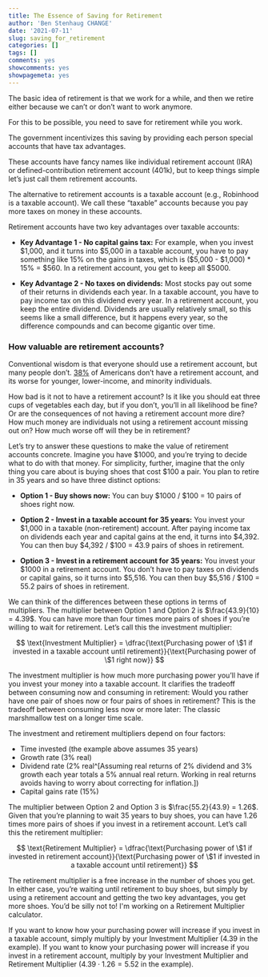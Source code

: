 ```yaml
---
title: The Essence of Saving for Retirement
author: 'Ben Stenhaug CHANGE'
date: '2021-07-11'
slug: saving_for_retirement
categories: []
tags: []
comments: yes
showcomments: yes
showpagemeta: yes
---
```


The basic idea of retirement is that we work for a while, and then we retire either because we can’t or don’t want to work anymore. 

For this to be possible, you need to save for retirement while you work.

The government incentivizes this saving by providing each person special accounts that have tax advantages.

These accounts have fancy names like individual retirement account (IRA) or defined-contribution retirement account (401k), but to keep things simple let’s just call them retirement accounts. 

The alternative to retirement accounts is a taxable account (e.g., Robinhood is a taxable account). We call these “taxable” accounts because you pay more taxes on money in these accounts.

Retirement accounts have two key advantages over taxable accounts:

- **Key Advantage 1 - No capital gains tax:** For example, when you invest \$1,000, and it turns into \$5,000 in a taxable account, you have to pay something like 15% on the gains in taxes, which is (\$5,000 - \$1,000) * 15% = \$560. In a retirement account, you get to keep all \$5000.

- **Key Advantage 2 - No taxes on dividends:** Most stocks pay out some of their returns in dividends each year. In a taxable account, you have to pay income tax on this dividend every year. In a retirement account, you keep the entire dividend. Dividends are usually relatively small, so this seems like a small difference, but it happens every year, so the difference compounds and can become gigantic over time.

### How valuable are retirement accounts?

Conventional wisdom is that everyone should use a retirement account, but many people don’t. [38%](https://www.sec.gov/spotlight/fixed-income-advisory-committee/finra-investor-education-foundation-investor-households-fimsa-040918.pdf) of Americans don’t have a retirement account, and its worse for younger, lower-income, and minority individuals. 

How bad is it not to have a retirement account? Is it like you should eat three cups of vegetables each day, but if you don’t, you’ll in all likelihood be fine? Or are the consequences of not having a retirement account more dire? How much money are individuals not using a retirement account missing out on? How much worse off will they be in retirement?

Let’s try to answer these questions to make the value of retirement accounts concrete. Imagine you have \$1000, and you’re trying to decide what to do with that money. For simplicity, further, imagine that the only thing you care about is buying shoes that cost \$100 a pair. You plan to retire in 35 years and so have three distinct options:

- **Option 1 - Buy shows now:** You can buy \$1000 / \$100 = 10 pairs of shoes right now.

- **Option 2 - Invest in a taxable account for 35 years:** You invest your \$1,000 in a taxable (non-retirement) account. After paying income tax on dividends each year and capital gains at the end, it turns into \$4,392. You can then buy \$4,392 / \$100 = 43.9 pairs of shoes in retirement. 

- **Option 3 -  Invest in a retirement account for 35 years:** You invest your \$1000 in a retirement account. You don’t have to pay taxes on dividends or capital gains, so it turns into \$5,516. You can then buy \$5,516 / \$100 = 55.2 pairs of shoes in retirement.

We can think of the differences between these options in terms of multipliers. The multiplier between Option 1 and Option 2 is $\frac{43.9}{10} = 4.39$. You can have more than four times more pairs of shoes if you’re willing to wait for retirement. Let’s call this the investment multiplier:

$$
\text{Investment Multiplier} = \dfrac{\text{Purchasing power of \$1 if invested in a taxable account until retirement}}{\text{Purchasing power of \$1 right now}}
$$

The investment multiplier is how much more purchasing power you’ll have if you invest your money into a taxable account. It clarifies the tradeoff between consuming now and consuming in retirement: Would you rather have one pair of shoes now or four pairs of shoes in retirement? This is the tradeoff between consuming less now or more later: The classic marshmallow test on a longer time scale.

The investment and retirement multipliers depend on four factors:

- Time invested (the example above assumes 35 years)
- Growth rate (3% real)
- Dividend rate (2% real^[Assuming real returns of 2% dividend and 3% growth each year totals a 5% annual real return. Working in real returns avoids having to worry about correcting for inflation.])
- Capital gains rate (15%)

The multiplier between Option 2 and Option 3 is $\frac{55.2}{43.9} = 1.26$. Given that you’re planning to wait 35 years to buy shoes, you can have 1.26 times more pairs of shoes if you invest in a retirement account. Let’s call this the retirement multiplier:

$$
\text{Retirement Multiplier} = \dfrac{\text{Purchasing power of \$1 if invested in retirement account}}{\text{Purchasing power of \$1 if invested in a taxable account until retirement}}
$$

The retirement multiplier is a free increase in the number of shoes you get. In either case, you’re waiting until retirement to buy shoes, but simply by using a retirement account and getting the two key advantages, you get more shoes. You’d be silly not to! I'm working on a Retirement Multiplier calculator.

If you want to know how your purchasing power will increase if you invest in a taxable account, simply multiply by your Investment Multiplier (4.39 in the example). If you want to know your purchasing power will increase if you invest in a retirement account, multiply by your Investment Multiplier and Retirement Multiplier ($4.39 \cdot 1.26 = 5.52$ in the example).

